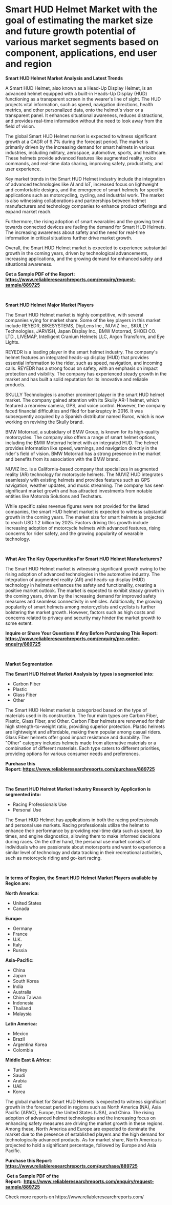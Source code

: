 <p><h1>Smart HUD Helmet Market with the goal of estimating the market size and future growth potential of various market segments based on component, applications, end user and region</h1></p><p><strong>Smart HUD Helmet Market Analysis and Latest Trends</strong></p>
<p><p>A Smart HUD Helmet, also known as a Head-Up Display Helmet, is an advanced helmet equipped with a built-in Heads-Up Display (HUD) functioning as a transparent screen in the wearer's line of sight. The HUD projects vital information, such as speed, navigation directions, health metrics, and other personalized data, onto the helmet's visor or a transparent panel. It enhances situational awareness, reduces distractions, and provides real-time information without the need to look away from the field of vision.</p><p>The global Smart HUD Helmet market is expected to witness significant growth at a CAGR of 9.7% during the forecast period. The market is primarily driven by the increasing demand for smart helmets in various industries, including military, aerospace, automotive, sports, and healthcare. These helmets provide advanced features like augmented reality, voice commands, and real-time data sharing, improving safety, productivity, and user experience.</p><p>Key market trends in the Smart HUD Helmet industry include the integration of advanced technologies like AI and IoT, increased focus on lightweight and comfortable designs, and the emergence of smart helmets for specific applications such as motorcycling, cycling, and industrial work. The market is also witnessing collaborations and partnerships between helmet manufacturers and technology companies to enhance product offerings and expand market reach.</p><p>Furthermore, the rising adoption of smart wearables and the growing trend towards connected devices are fueling the demand for Smart HUD Helmets. The increasing awareness about safety and the need for real-time information in critical situations further drive market growth.</p><p>Overall, the Smart HUD Helmet market is expected to experience substantial growth in the coming years, driven by technological advancements, increasing applications, and the growing demand for enhanced safety and situational awareness.</p></p>
<p><strong>Get a Sample PDF of the Report:&nbsp; <a href="https://www.reliableresearchreports.com/enquiry/request-sample/889725">https://www.reliableresearchreports.com/enquiry/request-sample/889725</a></strong></p>
<p>&nbsp;</p>
<p><strong>Smart HUD Helmet Major Market Players</strong></p>
<p><p>The Smart HUD Helmet market is highly competitive, with several companies vying for market share. Some of the key players in this market include REYEDR, BIKESYSTEMS, DigiLens Inc., NUVIZ Inc., SKULLY Technologies, JARVISH, Japan Display Inc., BMW Motorrad, SHOEI CO. LTD., LIVEMAP, Intelligent Cranium Helmets LLC, Argon Transform, and Eye Lights.</p><p>REYEDR is a leading player in the smart helmet industry. The company's helmet features an integrated heads-up display (HUD) that provides essential information to the rider, such as speed, navigation, and incoming calls. REYEDR has a strong focus on safety, with an emphasis on impact protection and visibility. The company has experienced steady growth in the market and has built a solid reputation for its innovative and reliable products.</p><p>SKULLY Technologies is another prominent player in the smart HUD helmet market. The company gained attention with its Skully AR-1 helmet, which featured a rearview camera, GPS, and voice control. However, the company faced financial difficulties and filed for bankruptcy in 2016. It was subsequently acquired by a Spanish distributor named Ruroc, which is now working on reviving the Skully brand.</p><p>BMW Motorrad, a subsidiary of BMW Group, is known for its high-quality motorcycles. The company also offers a range of smart helmet options, including the BMW Motorrad helmet with an integrated HUD. The helmet provides information like speed, warnings, and navigation directly in the rider's field of vision. BMW Motorrad has a strong presence in the market and benefits from its association with the BMW brand.</p><p>NUVIZ Inc. is a California-based company that specializes in augmented reality (AR) technology for motorcycle helmets. The NUVIZ HUD integrates seamlessly with existing helmets and provides features such as GPS navigation, weather updates, and music streaming. The company has seen significant market growth and has attracted investments from notable entities like Motorola Solutions and Techstars.</p><p>While specific sales revenue figures were not provided for the listed companies, the smart HUD helmet market is expected to witness substantial growth in the coming years. The market size for smart helmets is projected to reach USD 1.2 billion by 2025. Factors driving this growth include increasing adoption of motorcycle helmets with advanced features, rising concerns for rider safety, and the growing popularity of wearable technology.</p></p>
<p>&nbsp;</p>
<p><strong>What Are The Key Opportunities For Smart HUD Helmet Manufacturers?</strong></p>
<p><p>The Smart HUD Helmet market is witnessing significant growth owing to the rising adoption of advanced technologies in the automotive industry. The integration of augmented reality (AR) and heads-up display (HUD) technology in helmets enhances the safety and functionality, creating a positive market outlook. The market is expected to exhibit steady growth in the coming years, driven by the increasing demand for improved safety measures and seamless connectivity in vehicles. Additionally, the growing popularity of smart helmets among motorcyclists and cyclists is further bolstering the market growth. However, factors such as high costs and concerns related to privacy and security may hinder the market growth to some extent.</p></p>
<p><strong>Inquire or Share Your Questions If Any Before Purchasing This Report: <a href="https://www.reliableresearchreports.com/enquiry/pre-order-enquiry/889725">https://www.reliableresearchreports.com/enquiry/pre-order-enquiry/889725</a></strong></p>
<p>&nbsp;</p>
<p><strong>Market Segmentation</strong></p>
<p><strong>The Smart HUD Helmet Market Analysis by types is segmented into:</strong></p>
<p><ul><li>Carbon Fiber</li><li>Plastic</li><li>Glass Fiber</li><li>Other</li></ul></p>
<p><p>The Smart HUD Helmet market is categorized based on the type of materials used in its construction. The four main types are Carbon Fiber, Plastic, Glass Fiber, and Other. Carbon Fiber helmets are renowned for their high strength-to-weight ratio, providing superior protection. Plastic helmets are lightweight and affordable, making them popular among casual riders. Glass Fiber helmets offer good impact resistance and durability. The "Other" category includes helmets made from alternative materials or a combination of different materials. Each type caters to different priorities, providing options for various consumer needs and preferences.</p></p>
<p><strong>Purchase this Report:&nbsp;<a href="https://www.reliableresearchreports.com/purchase/889725">https://www.reliableresearchreports.com/purchase/889725</a></strong></p>
<p>&nbsp;</p>
<p><strong>The Smart HUD Helmet Market Industry Research by Application is segmented into:</strong></p>
<p><ul><li>Racing Professionals Use</li><li>Personal Use</li></ul></p>
<p><p>The Smart HUD Helmet has applications in both the racing professionals and personal use markets. Racing professionals utilize the helmet to enhance their performance by providing real-time data such as speed, lap times, and engine diagnostics, allowing them to make informed decisions during races. On the other hand, the personal use market consists of individuals who are passionate about motorsports and want to experience a similar level of technology and data tracking in their recreational activities, such as motorcycle riding and go-kart racing.</p></p>
<p>&nbsp;</p>
<p><strong>In terms of Region, the Smart HUD Helmet Market Players available by Region are:</strong></p>
<p>
    <p> <strong> North America: </strong>
        <ul>
            <li>United States</li>
            <li>Canada</li>
        </ul>
        </p> 
    <p> <strong> Europe: </strong>
        <ul>
            <li>Germany</li>
            <li>France</li>
            <li>U.K.</li>
            <li>Italy</li>
            <li>Russia</li>
        </ul>
        </p> 
    <p> <strong> Asia-Pacific: </strong>
        <ul>
            <li>China</li>
            <li>Japan</li>
            <li>South Korea</li>
            <li>India</li>
            <li>Australia</li>
            <li>China Taiwan</li>
            <li>Indonesia</li>
            <li>Thailand</li>
            <li>Malaysia</li>
        </ul>
        </p> 
    <p> <strong> Latin America: </strong>
        <ul>
            <li>Mexico</li>
            <li>Brazil</li>
            <li>Argentina Korea</li>
            <li>Colombia</li>
        </ul>
        </p> 
    <p> <strong> Middle East & Africa: </strong>
        <ul>
            <li>Turkey</li>
            <li>Saudi</li>
            <li>Arabia</li>
            <li>UAE</li>
            <li>Korea</li>
        </ul>
    </p>
    </p>
<p><p>The global market for Smart HUD Helmets is expected to witness significant growth in the forecast period in regions such as North America (NA), Asia Pacific (APAC), Europe, the United States (USA), and China. The rising adoption of advanced helmet technologies and the increasing focus on enhancing safety measures are driving the market growth in these regions. Among these, North America and Europe are expected to dominate the market due to the presence of established players and the high demand for technologically advanced products. As for market share, North America is projected to hold a significant percentage, followed by Europe and Asia Pacific.</p></p>
<p><strong>Purchase this Report: <a href="https://www.reliableresearchreports.com/purchase/889725">https://www.reliableresearchreports.com/purchase/889725</a></strong></p>
<p>&nbsp;<strong>Get a Sample PDF of the Report:&nbsp;&nbsp;<a href="https://www.reliableresearchreports.com/enquiry/request-sample/889725">https://www.reliableresearchreports.com/enquiry/request-sample/889725</a></strong></p>
<p><strong></strong></p>
<p>Check more reports on https://www.reliableresearchreports.com/</p>
